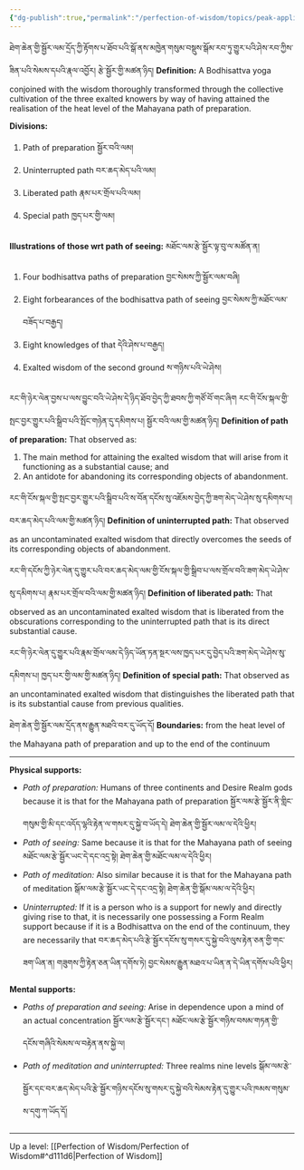 ```yaml
---
{"dg-publish":true,"permalink":"/perfection-of-wisdom/topics/peak-application/"}
---
```


ཐེག་ཆེན་གྱི་སྦྱོར་ལམ་དྲོད་ཀྱི་རྟོགས་པ་ཐོབ་པའི་སྒོ་ནས་མཁྱེན་གསུམ་བསྡུས་སྒོམ་རབ་ཏུ་གྱུར་པའི་ཤེས་རབ་ཀྱིས་ཟིན་པའི་སེམས་དཔའི་རྣལ་འབྱོར། 
རྩེ་སྦྱོར་གྱི་མཚན་ཉིད།
**Definition:** A Bodhisattva yoga conjoined with the wisdom thoroughly transformed through the collective cultivation of the three exalted knowers by way of having attained the realisation of the heat level of the Mahayana path of preparation.

**Divisions:**
1. Path of preparation སྦྱོར་བའི་ལམ།
2. Uninterrupted path བར་ཆད་མེད་པའི་ལམ།
3. Liberated path རྣམ་པར་གྲོལ་པའི་ལམ།
4. Special path ཁྱད་པར་གྱི་ལམ།

**Illustrations of those wrt path of seeing:** མཐོང་ལམ་རྩེ་སྦྱོར་ལྟ་བུ་ལ་མཚོན་ན།
1. Four bodhisattva paths of preparation བྱང་སེམས་ཀྱི་སྦྱོར་ལམ་བཞི།
2. Eight forbearances of the bodhisattva path of seeing བྱང་སེམས་ཀྱི་མཐོང་ལམ་བཟོད་པ་བརྒྱད།
3. Eight knowledges of that དེའི་ཤེས་པ་བརྒྱད།
4. Exalted wisdom of the second ground ས་གཉིས་པའི་ཡེ་ཤེས།

རང་གི་ཉེར་ལེན་བྱས་པ་ལས་བྱུང་བའི་ཡེ་ཤེས་དེ་ཉིད་ཐོབ་བྱེད་ཀྱི་ཐབས་ཀྱི་གཙོ་བོ་གང་ཞིག རང་གི་ངོས་སྐལ་གྱི་སྤང་བྱར་གྱུར་པའི་སྒྲིབ་པའི་སྤོང་གཉེན་དུ་དམིགས་པ། སྦྱོར་བའི་ལམ་གྱི་མཚན་ཉིད། 
**Definition of path of preparation:** That observed as:
1. The main method for attaining the exalted wisdom that will arise from it functioning as a substantial cause; and
2. An antidote for abandoning its corresponding objects of abandonment.

རང་གི་ངོས་སྐལ་གྱི་སྤང་བྱར་གྱུར་པའི་སྒྲིབ་པའི་ས་བོན་དངོས་སུ་འཇོམས་བྱེད་ཀྱི་ཟག་མེད་ཡེ་ཤེས་སུ་དམིགས་པ། བར་ཆད་མེད་པའི་ལམ་གྱི་མཚན་ཉིད། 
**Definition of uninterrupted path:** That observed as an uncontaminated exalted wisdom that directly overcomes the seeds of its corresponding objects of abandonment.

རང་གི་དངོས་ཀྱི་ཉེར་ལེན་དུ་གྱུར་པའི་བར་ཆད་མེད་ལམ་གྱི་ངོས་སྐལ་གྱི་སྒྲིབ་པ་ལས་གྲོལ་བའི་ཟག་མེད་ཡེ་ཤེས་སུ་དམིགས་པ། རྣམ་པར་གྲོལ་བའི་ལམ་གྱི་མཚན་ཉིད། 
**Definition of liberated path:** That observed as an uncontaminated exalted wisdom that is liberated from the obscurations corresponding to the uninterrupted path that is its direct substantial cause.

རང་གི་ཉེར་ལེན་དུ་གྱུར་པའི་རྣམ་གྲོལ་ལམ་དེ་ཉིད་ཡོན་ཏན་སྔར་ལས་ཁྱད་པར་དུ་བྱེད་པའི་ཟག་མེད་ཡེ་ཤེས་སུ་དམིགས་པ། ཁྱད་པར་གྱི་ལམ་གྱི་མཚན་ཉིད། 
**Definition of special path:** That observed as an uncontaminated exalted wisdom that distinguishes the liberated path that is its substantial cause from previous qualities.

ཐེག་ཆེན་གྱི་སྦྱོར་ལམ་དྲོད་ནས་རྒྱུན་མཐའི་བར་དུ་ཡོད་དོ།
**Boundaries:** from the heat level of the Mahayana path of preparation and up to the end of the continuum


---
**Physical supports:**
- *Path of preparation:* Humans of three continents and Desire Realm gods because it is that for the Mahayana path of preparation
  སྦྱོར་ལམ་རྩེ་སྦྱོར་ནི་གླིང་གསུམ་གྱི་མི་དང་འདོད་ལྷའི་རྟེན་ལ་གསར་དུ་སྐྱེ་བ་ཡོད་དེ། ཐེག་ཆེན་གྱི་སྦྱོར་ལམ་ལ་དེའི་ཕྱིར།
- *Path of seeing:* Same because it is that for the Mahayana path of seeing
  མཐོང་ལམ་རྩེ་སྦྱོར་ཡང་དེ་དང་འདྲ་སྟེ། ཐེག་ཆེན་གྱི་མཐོང་ལམ་ལ་དེའི་ཕྱིར།
- *Path of meditation:* Also similar because it is that for the Mahayana path of meditation
  སྒོམ་ལམ་རྩེ་སྦྱོར་ཡང་དེ་དང་འདྲ་སྟེ། ཐེག་ཆེན་གྱི་སྒོམ་ལམ་ལ་དེའི་ཕྱིར།
- *Uninterrupted:* If it is a person who is a support for newly and directly giving rise to that, it is necessarily one possessing a Form Realm support because if it is a Bodhisattva on the end of the continuum, they are necessarily that བར་ཆད་མེད་པའི་རྩེ་སྦྱོར་དངོས་སུ་གསར་དུ་སྐྱེ་བའི་ལུས་རྟེན་ཅན་གྱི་གང་ཟག་ཡིན་ན། གཟུགས་ཀྱི་རྟེན་ཅན་ཡིན་དགོས་ཏེ། 
  བྱང་སེམས་རྒྱུན་མཐའ་པ་ཡིན་ན་དེ་ཡིན་དགོས་པའི་ཕྱིར།

**Mental supports:**
- *Paths of preparation and seeing:* Arise in dependence upon a mind of an actual concentration
  སྦྱོར་ལམ་རྩེ་སྦྱོར་དང་། མཐོང་ལམ་རྩེ་སྦྱོར་གཉིས་བསམ་གཏན་གྱི་དངོས་གཞིའི་སེམས་ལ་བརྟེན་ནས་སྐྱེ་ལ།
- *Path of meditation and uninterrupted:* Three realms nine levels
  སྒོམ་ལམ་རྩེ་སྦྱོར་དང་བར་ཆད་མེད་པའི་རྩེ་སྦྱོར་གཉིས་དངོས་སུ་གསར་དུ་སྐྱེ་བའི་སེམས་རྟེན་དུ་གྱུར་པའི་ཁམས་གསུམ་ས་དགུ་ཀ་ཡོད་དོ།
 




---
Up a level: [[Perfection of Wisdom/Perfection of Wisdom#^d111d6\|Perfection of Wisdom]]